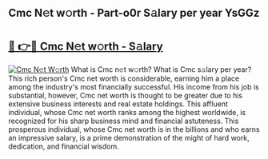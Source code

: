 ## Cmc N𝚎t w𝚘rth - Part-o0r S𝚊lary per year YsGGz

# <h2><a href="http://gc14uo5.nevu.top/?p=Cmc">🔗 👉🔴 Cmc N𝚎t w𝚘rth - S𝚊lary</a></h2>

[![Cmc N𝚎t W𝚘rth](https://i.imgur.com/Oavwk0R.jpeg)](http://gc14uo5.nevu.top/?p=Cmc)
What is Cmc n𝚎t w𝚘rth? What is Cmc s𝚊lary per year?
This rich person's Cmc net worth is considerable, earning him a place among the industry's most financially successful. His income from his job is substantial, however, Cmc net worth is thought to be greater due to his extensive business interests and real estate holdings. This affluent individual, whose Cmc net worth ranks among the highest worldwide, is recognized for his sharp business mind and financial astuteness. This prosperous individual, whose Cmc net worth is in the billions and who earns an impressive salary, is a prime demonstration of the might of hard work, dedication, and financial wisdom.
